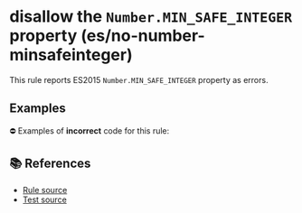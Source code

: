 # disallow the `Number.MIN_SAFE_INTEGER` property (es/no-number-minsafeinteger)

This rule reports ES2015 `Number.MIN_SAFE_INTEGER` property as errors.

## Examples

⛔ Examples of **incorrect** code for this rule:

<eslint-playground type="bad" code="/*eslint es/no-number-minsafeinteger: error */
const b = Number.MIN_SAFE_INTEGER
" />

## 📚 References

- [Rule source](https://github.com/mysticatea/eslint-plugin-es/blob/v1.3.1/lib/rules/no-number-minsafeinteger.js)
- [Test source](https://github.com/mysticatea/eslint-plugin-es/blob/v1.3.1/tests/lib/rules/no-number-minsafeinteger.js)
